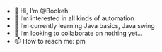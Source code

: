 - 👋 Hi, I’m @Bookeh
- 👀 I’m interested in all kinds of automation 
- 🌱 I’m currently learning Java basics, Java swing
- 💞️ I’m looking to collaborate on nothing yet...
- 📫 How to reach me: pm

<!---
Bookeh/Bookeh is a ✨ special ✨ repository because its `README.md` (this file) appears on your GitHub profile.
You can click the Preview link to take a look at your changes.
--->
